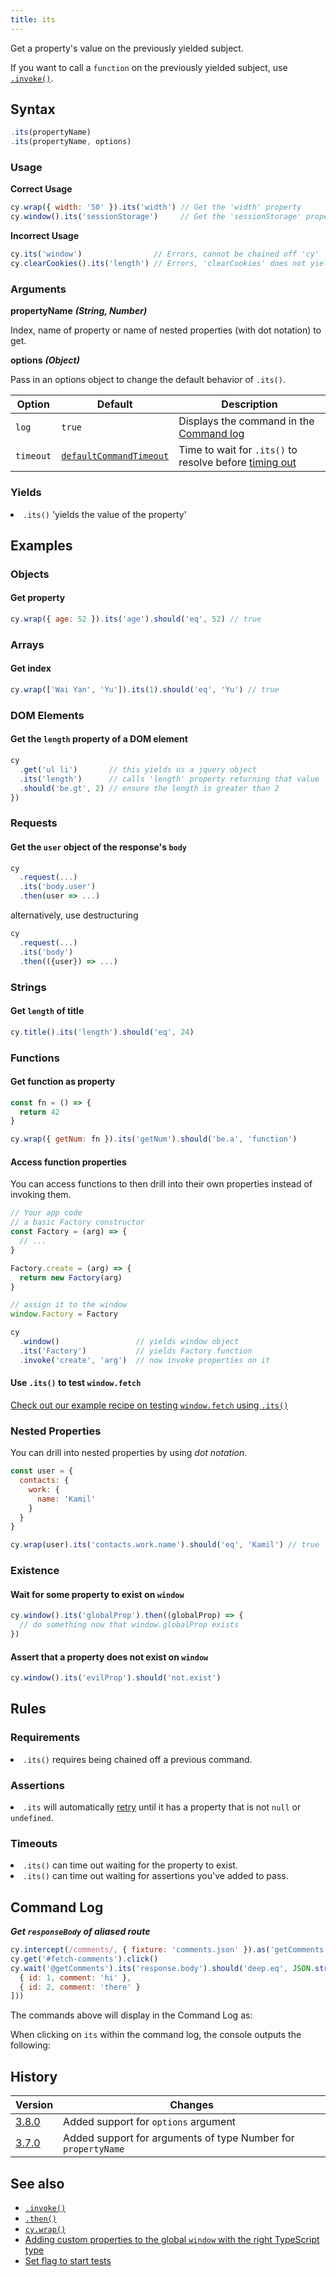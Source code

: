 ```yaml
---
title: its
---
```


Get a property's value on the previously yielded subject.

<Alert type="info">


If you want to call a `function` on the previously yielded subject, use [`.invoke()`](/api/commands/invoke).

</Alert>

## Syntax

```javascript
.its(propertyName)
.its(propertyName, options)
```

### Usage

**<Icon name="check-circle" color="green"></Icon> Correct Usage**

```javascript
cy.wrap({ width: '50' }).its('width') // Get the 'width' property
cy.window().its('sessionStorage')     // Get the 'sessionStorage' property
```

**<Icon name="exclamation-triangle" color="red"></Icon> Incorrect Usage**

```javascript
cy.its('window')                // Errors, cannot be chained off 'cy'
cy.clearCookies().its('length') // Errors, 'clearCookies' does not yield Object
```

### Arguments

**<Icon name="angle-right"></Icon> propertyName**  ***(String, Number)***

Index, name of property or name of nested properties (with dot notation) to get.

**<Icon name="angle-right"></Icon> options** **_(Object)_**

Pass in an options object to change the default behavior of `.its()`.

| Option    | Default                                                  | Description                        |
| --------- | -------------------------------------------------------- | ---------------------------------- |
| `log`     | `true`                                                   | Displays the command in the [Command log](/guides/core-concepts/test-runner#Command-Log)            |
| `timeout` | [`defaultCommandTimeout`](/guides/references/configuration#Timeouts) | Time to wait for `.its()` to resolve before [timing out](#Timeouts)   |

### Yields [<Icon name="question-circle"/>](introduction-to-cypress#Subject-Management)

<List><li>`.its()` 'yields the value of the property' </li></List>

## Examples

### Objects

#### Get property

```javascript
cy.wrap({ age: 52 }).its('age').should('eq', 52) // true
```

### Arrays

#### Get index

```javascript
cy.wrap(['Wai Yan', 'Yu']).its(1).should('eq', 'Yu') // true
```

### DOM Elements

#### Get the `length` property of a DOM element

```javascript
cy
  .get('ul li')       // this yields us a jquery object
  .its('length')      // calls 'length' property returning that value
  .should('be.gt', 2) // ensure the length is greater than 2
})
```

### Requests

#### Get the `user` object of the response's `body`

```javascript
cy
  .request(...)
  .its('body.user')
  .then(user => ...)
```

alternatively, use destructuring

```javascript
cy
  .request(...)
  .its('body')
  .then(({user}) => ...)
```

### Strings

#### Get `length` of title

```javascript
cy.title().its('length').should('eq', 24)
```

### Functions

#### Get function as property

```javascript
const fn = () => {
  return 42
}

cy.wrap({ getNum: fn }).its('getNum').should('be.a', 'function')
```

#### Access function properties

You can access functions to then drill into their own properties instead of invoking them.

```javascript
// Your app code
// a basic Factory constructor
const Factory = (arg) => {
  // ...
}

Factory.create = (arg) => {
  return new Factory(arg)
}

// assign it to the window
window.Factory = Factory
```

```javascript
cy
  .window()                 // yields window object
  .its('Factory')           // yields Factory function
  .invoke('create', 'arg')  // now invoke properties on it
```

#### Use `.its()` to test `window.fetch`

<Alert type="info">


[Check out our example recipe on testing `window.fetch` using `.its()`](/examples/examples/recipes#Stubbing-and-spying)

</Alert>

### Nested Properties

You can drill into nested properties by using *dot notation*.

```javascript
const user = {
  contacts: {
    work: {
      name: 'Kamil'
    }
  }
}

cy.wrap(user).its('contacts.work.name').should('eq', 'Kamil') // true
```

### Existence

#### Wait for some property to exist on `window`

```javascript
cy.window().its('globalProp').then((globalProp) => {
  // do something now that window.globalProp exists
})
```

#### Assert that a property does not exist on `window`

```javascript
cy.window().its('evilProp').should('not.exist')
```

## Rules

### Requirements [<Icon name="question-circle"/>](introduction-to-cypress#Chains-of-Commands)

<List><li>`.its()` requires being chained off a previous command.</li></List>

### Assertions [<Icon name="question-circle"/>](introduction-to-cypress#Assertions)

<List><li>`.its` will automatically [retry](/guides/core-concepts/retry-ability) until it has a property that is not `null` or `undefined`.</li></List>

### Timeouts [<Icon name="question-circle"/>](introduction-to-cypress#Timeouts)

<List><li>`.its()` can time out waiting for the property to exist.</li><li>`.its()` can time out waiting for assertions you've added to pass.</li></List>

## Command Log

***Get `responseBody` of aliased route***

```javascript
cy.intercept(/comments/, { fixture: 'comments.json' }).as('getComments')
cy.get('#fetch-comments').click()
cy.wait('@getComments').its('response.body').should('deep.eq', JSON.stringify([
  { id: 1, comment: 'hi' },
  { id: 2, comment: 'there' }
]))
```

The commands above will display in the Command Log as:

<DocsImage src="/img/api/its/xhr-response-its-response-body-for-testing.png" alt="Command Log for its" ></DocsImage>

When clicking on `its` within the command log, the console outputs the following:

<DocsImage src="/img/api/its/response-body-yielded-with-its-command-log.png" alt="Console Log for its" ></DocsImage>

## History

Version | Changes
--- | ---
[3.8.0](/guides/references/changelog#3-8-0) | Added support for `options` argument
[3.7.0](/guides/references/changelog#3-7-0) | Added support for arguments of type Number for `propertyName`

## See also

- [`.invoke()`](/api/commands/invoke)
- [`.then()`](/api/commands/then)
- [`cy.wrap()`](/api/commands/wrap)
- [Adding custom properties to the global `window` with the right TypeScript type](https://github.com/bahmutov/test-todomvc-using-app-actions#intellisense)
- [Set flag to start tests](https://glebbahmutov.com/blog/set-flag-to-start-tests/)


